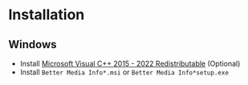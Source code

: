 # Installation

## Windows

* Install [Microsoft Visual C++ 2015 - 2022 Redistributable](https://aka.ms/vs/17/release/vc_redist.x64.exe) (Optional)
* Install `Better Media Info*.msi` or `Better Media Info*setup.exe`
